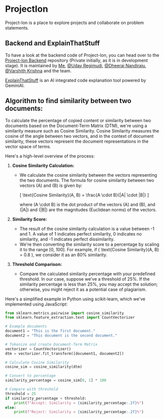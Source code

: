 # ProjectIon

Project-Ion is a place to explore projects and collaborate on problem statements.

## Backend and ExplainThatStuff

To have a look at the backend code of Project-Ion, you can head over to the [Project-Ion Backend](https://github.com/UdaykiranRegimudi/Backend-) repository (Private initially, as it is in development stage). It is maintained by [Me](https://github.com/RohittCodes), [@Uday Regimudi](https://www.github.com/UdaykiranRegimudi), [@Dheeraj Nandiraju](https://github.com/dheerajnandiraju), [@Varshith Krishna](https://github.com/VarshithKrishna14) and the team.

[ExplainThatStuff](https://github.com/RohittCodes/ExplainThatStuff) is an AI integrated code explanation tool powered by GeminiAI.

## Algorithm to find similarity between two documents:

To calculate the percentage of copied content or similarity between two documents based on the Document-Term Matrix (DTM), we're using a similarity measure such as Cosine Similarity. Cosine Similarity measures the cosine of the angle between two vectors, and in the context of document similarity, these vectors represent the document representations in the vector space of terms.

Here's a high-level overview of the process:

1. **Cosine Similarity Calculation:**

   - We calculate the cosine similarity between the vectors representing the two documents. The formula for cosine similarity between two vectors \(A\) and \(B\) is given by:

     \[ \text{Cosine Similarity}(A, B) = \frac{A \cdot B}{\|A\| \cdot \|B\|} \]

     where \(A \cdot B\) is the dot product of the vectors \(A\) and \(B\), and \(\|A\|\) and \(\|B\|\) are the magnitudes (Euclidean norms) of the vectors.

2. **Similarity Score:**

   - The result of the cosine similarity calculation is a value between -1 and 1. A value of 1 indicates perfect similarity, 0 indicates no similarity, and -1 indicates perfect dissimilarity.
   - We're then converting the similarity score to a percentage by scaling it to the range [0, 100]. For example, if \( \text{Cosine Similarity}(A, B) = 0.8 \), we consider it as an 80% similarity.

3. **Threshold Comparison:**

   - Compare the calculated similarity percentage with your predefined threshold. In our case, suppose we've a threshold of 25%. If the similarity percentage is less than 25%, you may accept the solution; otherwise, you might reject it as a potential case of plagiarism.

Here's a simplified example in Python using scikit-learn, which we've implemented using JavaScript:

```python
from sklearn.metrics.pairwise import cosine_similarity
from sklearn.feature_extraction.text import CountVectorizer

# Example documents
document1 = "This is the first document."
document2 = "This document is the second document."

# Tokenize and create Document-Term Matrix
vectorizer = CountVectorizer()
dtm = vectorizer.fit_transform([document1, document2])

# Calculate Cosine Similarity
cosine_sim = cosine_similarity(dtm)

# Convert to percentage
similarity_percentage = cosine_sim[0, 1] * 100

# Compare with threshold
threshold = 25
if similarity_percentage < threshold:
    print(f"Accept: Similarity = {similarity_percentage:.2f}%")
else:
    print(f"Reject: Similarity = {similarity_percentage:.2f}%")
```
